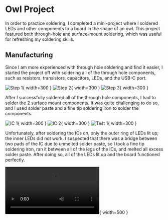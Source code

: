 # Owl Project

In order to practice soldering, I completed a mini-project where I soldered LEDs and other components to a board in the shape of an owl. This project featured both through-hole and surface-mount soldering, which was useful for refreshing my soldering skills. 

## Manufacturing

Since I am more experienced with through hole soldering and find it easier, I started the project off with soldering all of the through hole components, such as resistors, transistors, capacitors, LEDs, and the USB-C port. 

![Step 1](media/owl/owl_resistors.JPG){ width=300 } ![Step 2](media/owl/owl_capacitors.JPG){ width=300 } ![Step 3](media/owl/owl_leds.JPG){ width=300 }

After I successfully soldered all of the through hole components, I had to solder the 2 surface mount components. It was quite challenging to do so, and I used solder paste and a fine tip soldering iron to solder the components.

![IC 1](media/owl/ic1.jpeg){ width=300 } ![IC 2](media/owl/ic2.jpeg){ width=300 } ![Test 1](media/owl/test1.jpeg){ width=300 } 

Unfortunately, after soldering the ICs on, only the outer ring of LEDs lit up; the inner LEDs did not work. I suspected that there was a bridge between two pads of the IC due to unmelted solder paste, so I took a fine tip soldering iron, ran it between all of the legs of the ICs, and melted all excess solder paste. After doing so, all of the LEDs lit up and the board functioned perfectly. 

![Test 2](media/owl/test2.MOV){ width=500 }
